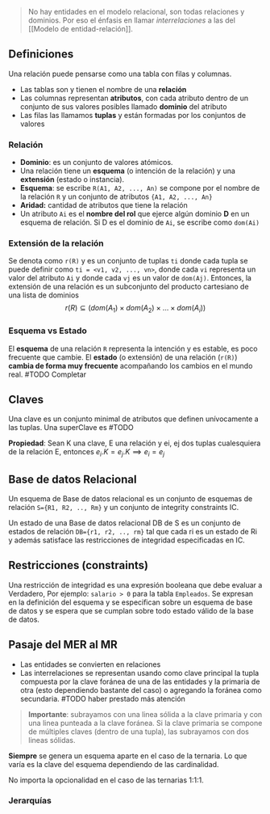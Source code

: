> No hay entidades en el modelo relacional, son todas relaciones y dominios. Por eso el énfasis en llamar *interrelaciones* a las del [[Modelo de entidad-relación]]. 

## Definiciones
Una relación puede pensarse como una tabla con filas y columnas.
- Las tablas son y tienen el nombre de una **relación**
- Las columnas representan **atributos**, con cada atributo dentro de un conjunto de sus valores posibles llamado **dominio** del atributo
- Las filas las llamamos **tuplas** y están formadas por los conjuntos de valores
### Relación
- **Dominio**: es un conjunto de valores atómicos.
- Una relación tiene un **esquema** (o intención de la relación) y una **extensión** (estado o instancia).
- **Esquema**: se escribe `R(A1, A2, ..., An)` se compone por el nombre de la relación `R` y un conjunto de atributos `{A1, A2, ..., An}`
- **Aridad:** cantidad de atributos que tiene la relación
- Un atributo `Ai` es el **nombre del rol** que ejerce algún dominio **D** en un esquema de relación. Si D es el dominio de `Ai`, se escribe como `dom(Ai)`

### Extensión de la relación
Se denota como `r(R)` y es un conjunto de tuplas `ti` donde cada tupla se puede definir como `ti = <v1, v2, ..., vn>`, donde cada `vi` representa un valor del atributo `Ai` y donde cada `vj` es un valor de `dom(Aj)`.
Entonces, la extensión de una relación es un subconjunto del producto cartesiano de una lista de dominios
$$
r(R) \subseteq (dom(A_1) \times dom(A_2) \times \dots \times dom(A_i))
$$
### Esquema vs Estado
El **esquema** de una relación `R` representa la intención y es estable, es poco frecuente que cambie. El **estado** (o extensión) de una relación (`r(R)`) **cambia de forma muy frecuente** acompañando los cambios en el mundo real.
#TODO Completar

## Claves
Una clave es un conjunto minimal de atributos que definen unívocamente a las tuplas. Una superClave es #TODO

**Propiedad**: Sean K una clave, E una relación y ei, ej dos tuplas cualesquiera de la relación E, entonces $e_i.K = e_j.K \implies e_i = e_j$
## Base de datos Relacional
Un esquema de Base de datos relacional es un conjunto de esquemas de relación `S={R1, R2, .., Rm}` y un conjunto de integrity constraints IC.

Un estado de una Base de datos relacional DB de S es un conjunto de estados de relación `DB={r1, r2, .., rm}` tal que cada ri es un estado de Ri y además satisface las restricciones de integridad especificadas en IC.

## Restricciones (constraints)
Una restricción de integridad es una expresión booleana que debe evaluar a Verdadero, Por ejemplo: `salario > 0` para la tabla `Empleados`.
Se expresan en la definición del esquema y se especifican sobre un esquema de base de datos y se espera que se cumplan sobre todo estado válido de la base de datos.

## Pasaje del MER al MR
- Las entidades se convierten en relaciones
- Las interrelaciones se representan usando como clave principal la tupla compuesta por la clave foránea de una de las entidades y la primaria de otra (esto dependiendo bastante del caso) o agregando la foránea como secundaria. #TODO haber prestado más atención

> **Importante**: subrayamos con una linea sólida a la clave primaria y con una linea punteada a la clave foránea. Si la clave primaria se compone de múltiples claves (dentro de una tupla), las subrayamos con dos lineas sólidas.

**Siempre** se genera un esquema aparte en el caso de la ternaria. Lo que varía es la clave del esquema dependiendo de las cardinalidad.

No importa la opcionalidad en el caso de las ternarias 1:1:1.

### Jerarquías
